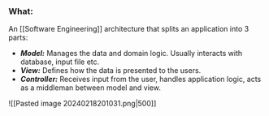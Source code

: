 ### What:
An [[Software Engineering]] architecture that splits an application into 3 parts:
- ***Model:*** Manages the data and domain logic. Usually interacts with database, input file etc.
- ***View:*** Defines how the data is presented to the users. 
- ***Controller:*** Receives input from the user, handles application logic, acts as a middleman between model and view. 

![[Pasted image 20240218201031.png|500]]